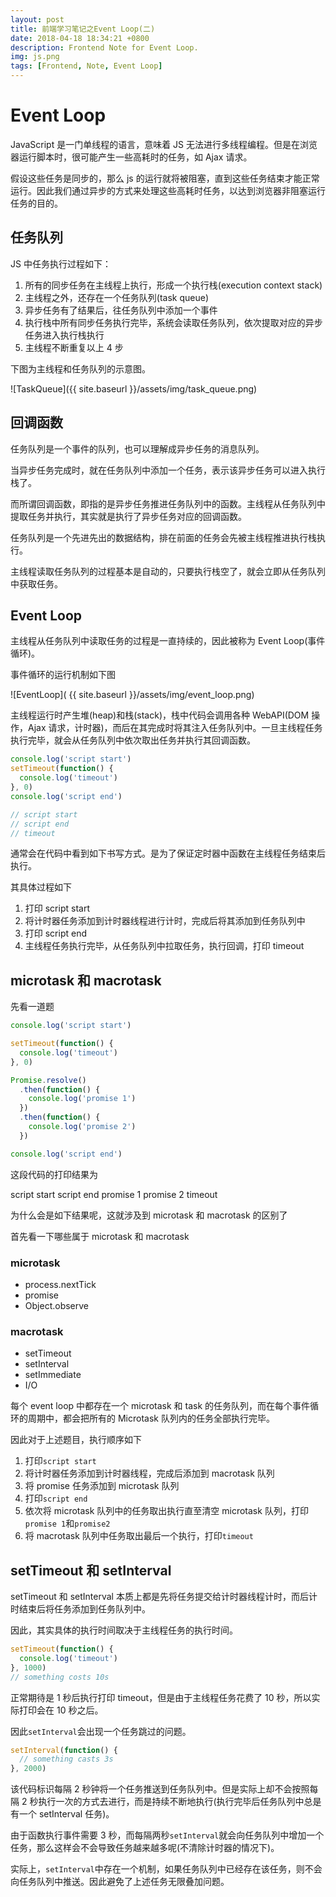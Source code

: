 ```yaml
---
layout: post
title: 前端学习笔记之Event Loop(二)
date: 2018-04-18 18:34:21 +0800
description: Frontend Note for Event Loop.
img: js.png
tags: [Frontend, Note, Event Loop]
---
```


# Event Loop

JavaScript 是一门单线程的语言，意味着 JS 无法进行多线程编程。但是在浏览器运行脚本时，很可能产生一些高耗时的任务，如 Ajax 请求。

假设这些任务是同步的，那么 js 的运行就将被阻塞，直到这些任务结束才能正常运行。因此我们通过异步的方式来处理这些高耗时任务，以达到浏览器非阻塞运行任务的目的。

## 任务队列

JS 中任务执行过程如下：

1.  所有的同步任务在主线程上执行，形成一个执行栈(execution context stack)
2.  主线程之外，还存在一个任务队列(task queue)
3.  异步任务有了结果后，往任务队列中添加一个事件
4.  执行栈中所有同步任务执行完毕，系统会读取任务队列，依次提取对应的异步任务进入执行栈执行
5.  主线程不断重复以上 4 步

下图为主线程和任务队列的示意图。

![TaskQueue]({{ site.baseurl }}/assets/img/task_queue.png)

## 回调函数

任务队列是一个事件的队列，也可以理解成异步任务的消息队列。

当异步任务完成时，就在任务队列中添加一个任务，表示该异步任务可以进入执行栈了。

而所谓回调函数，即指的是异步任务推进任务队列中的函数。主线程从任务队列中提取任务并执行，其实就是执行了异步任务对应的回调函数。

任务队列是一个先进先出的数据结构，排在前面的任务会先被主线程推进执行栈执行。

主线程读取任务队列的过程基本是自动的，只要执行栈空了，就会立即从任务队列中获取任务。

## Event Loop

主线程从任务队列中读取任务的过程是一直持续的，因此被称为 Event Loop(事件循环)。

事件循环的运行机制如下图

![EventLoop]( {{ site.baseurl }}/assets/img/event_loop.png)

主线程运行时产生堆(heap)和栈(stack)，栈中代码会调用各种 WebAPI(DOM 操作，Ajax 请求，计时器)，而后在其完成时将其注入任务队列中。一旦主线程任务执行完毕，就会从任务队列中依次取出任务并执行其回调函数。

```javascript
console.log('script start')
setTimeout(function() {
  console.log('timeout')
}, 0)
console.log('script end')

// script start
// script end
// timeout
```

通常会在代码中看到如下书写方式。是为了保证定时器中函数在主线程任务结束后执行。

其具体过程如下

1.  打印 script start
2.  将计时器任务添加到计时器线程进行计时，完成后将其添加到任务队列中
3.  打印 script end
4.  主线程任务执行完毕，从任务队列中拉取任务，执行回调，打印 timeout

## microtask 和 macrotask

先看一道题

```javascript
console.log('script start')

setTimeout(function() {
  console.log('timeout')
}, 0)

Promise.resolve()
  .then(function() {
    console.log('promise 1')
  })
  .then(function() {
    console.log('promise 2')
  })

console.log('script end')
```

这段代码的打印结果为

script start
script end
promise 1
promise 2
timeout

为什么会是如下结果呢，这就涉及到 microtask 和 macrotask 的区别了

首先看一下哪些属于 microtask 和 macrotask

### microtask

* process.nextTick
* promise
* Object.observe

### macrotask

* setTimeout
* setInterval
* setImmediate
* I/O

每个 event loop 中都存在一个 microtask 和 task 的任务队列，而在每个事件循环的周期中，都会把所有的 Microtask 队列内的任务全部执行完毕。

因此对于上述题目，执行顺序如下

1.  打印`script start`
2.  将计时器任务添加到计时器线程，完成后添加到 macrotask 队列
3.  将 promise 任务添加到 microtask 队列
4.  打印`script end`
5.  依次将 microtask 队列中的任务取出执行直至清空 microtask 队列，打印`promise 1`和`promise2`
6.  将 macrotask 队列中任务取出最后一个执行，打印`timeout`

## setTimeout 和 setInterval

setTimeout 和 setInterval 本质上都是先将任务提交给计时器线程计时，而后计时结束后将任务添加到任务队列中。

因此，其实具体的执行时间取决于主线程任务的执行时间。

```javascript
setTimeout(function() {
  console.log('timeout')
}, 1000)
// something costs 10s
```

正常期待是 1 秒后执行打印 timeout，但是由于主线程任务花费了 10 秒，所以实际打印会在 10 秒之后。

因此`setInterval`会出现一个任务跳过的问题。

```javascript
setInterval(function() {
  // something casts 3s
}, 2000)
```

该代码标识每隔 2 秒钟将一个任务推送到任务队列中。但是实际上却不会按照每隔 2 秒执行一次的方式去进行，而是持续不断地执行(执行完毕后任务队列中总是有一个 setInterval 任务)。

由于函数执行事件需要 3 秒，而每隔两秒`setInterval`就会向任务队列中增加一个任务，那么这样会不会导致任务越来越多呢(不清除计时器的情况下)。

实际上，`setInterval`中存在一个机制，如果任务队列中已经存在该任务，则不会向任务队列中推送。因此避免了上述任务无限叠加问题。
